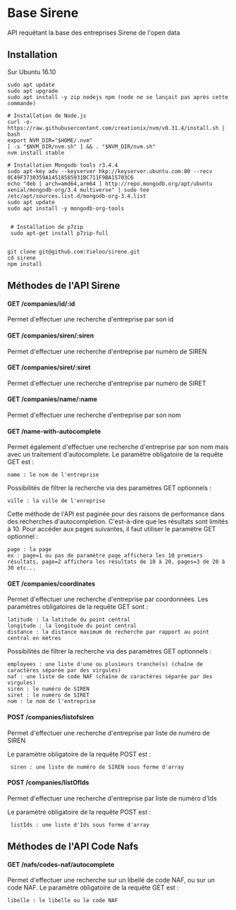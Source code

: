 # Base Sirene
API requêtant la base des entreprises Sirene de l'open data

## Installation

Sur Ubuntu 16.10

    sudo apt update
    sudo apt upgrade
    sudo apt install -y zip nodejs npm (node ne se lançait pas après cette commande)
    
    # Installation de Node.js
    curl -o- https://raw.githubusercontent.com/creationix/nvm/v0.31.4/install.sh | bash
    export NVM_DIR="$HOME/.nvm"
    [ -s "$NVM_DIR/nvm.sh" ] && . "$NVM_DIR/nvm.sh"
    nvm install stable
    
    # Installation Mongodb tools r3.4.4 
    sudo apt-key adv --keyserver hkp://keyserver.ubuntu.com:80 --recv 0C49F3730359A14518585931BC711F9BA15703C6
    echo "deb [ arch=amd64,arm64 ] http://repo.mongodb.org/apt/ubuntu xenial/mongodb-org/3.4 multiverse" | sudo tee /etc/apt/sources.list.d/mongodb-org-3.4.list
    sudo apt update
    sudo apt install -y mongodb-org-tools
    
    
     # Installation de p7zip
     sudo apt-get install p7zip-full
    
  
    git clone git@github.com:Yieloo/sirene.git
    cd sirene
    npm install
    
## Méthodes de l'API Sirene
   
#### GET /companies/id/:id
Permet d'effectuer une recherche d'entreprise par son id
   
#### GET /companies/siren/:siren
Permet d'effectuer une recherche d'entreprise par numéro de SIREN
 
#### GET /companies/siret/:siret
Permet d'effectuer une recherche d'entreprise par numéro de SIRET

#### GET /companies/name/:name
Permet d'effectuer une recherche d'entreprise par son nom

#### GET /name-with-autocomplete
Permet également d'effectuer une recherche d'entreprise par son nom mais avec un traitement d'autocomplete. Le paramètre obligatoire de la requête GET est :

    name : le nom de l'entreprise

Possibilités de filtrer la recherche via des paramètres GET optionnels :

    ville : la ville de l'enreprise

Cette méthode de l'API est paginée pour des raisons de performance dans des recherches d'autocompletion. C'est-à-dire que les résultats sont limités à 10. Pour accéder aux pages suivantes, il faut utiliser le paramètre GET optionnel :

    page : la page
    ex : page=1 ou pas de paramètre page affichera les 10 premiers résultats, page=2 affichera les résultats de 10 à 20, pages=3 de 20 à 30 etc...

#### GET /companies/coordinates
Permet d'effectuer une recherche d'entreprise par coordonnées. Les paramètres obligatoires de la requête GET  sont :

    latitude : la latitude du point central
    longitude : la longitude du point central
    distance : la distance maximum de recherche par rapport au point central en mètres
    
Possibilités de filtrer la recherche via des paramètres GET optionnels :

    employees : une liste d'une ou plusieurs tranche(s) (chaîne de caractères séparée par des virgules)
    naf : une liste de code NAF (chaîne de caractères séparée par des virgules)
    siren : le numéro de SIREN
    siret : le numéro de SIRET
    nom : le nom de l'entreprise
    

#### POST /companies/listofsiren
Permet d'effectuer une recherche d'entreprise par liste de numéro de SIREN

Le paramètre obligatoire de la requête POST est :

     siren : une liste de numéro de SIREN sous forme d'array

#### POST /companies/listOfIds
Permet d'effectuer une recherche d'entreprise par liste de numéro d'Ids

Le paramètre obligatoire de la requête POST est :

     listIds : une liste d'Ids sous forme d'array


## Méthodes de l'API Code Nafs
    
    
#### GET /nafs/codes-naf/autocomplete
Permet d'effectuer une recherche sur un libellé de code NAF, ou sur un code NAF. Le paramètre obligatoire de la requête GET est :

    libelle : le libelle ou le code NAF
